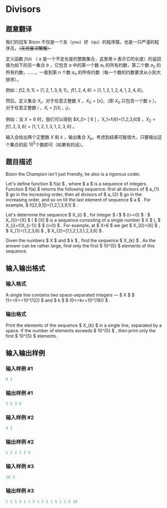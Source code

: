 # Divisors

## 题意翻译

我们的冠军 Bizon 不仅是一个友（you）好（qu）的程序猿，也是一只严谨的程序员。~~（无视量词蟹蟹）~~

定义函数 $f(a)$ （ $a$ 是一个不定长度的整数集合，这里用 $n$ 表示它的长度）的返回值为如下的另一集合 $b$ ，它包含 $a$ 中的第一个数 $a_1$ 的所有约数，第二个数 $a_2$ 的所有约数，……，一直到第 $n$ 个数 $a_n$ 的所有约数（每一个数的约数要求从小到大排序）。

例如：$f[2,9,1]=[1,2,1,3,9,1]$，$f[1,2,4,8]=[1,1,2,1,2,4,1,2,4,8]$。

然后，定义集合 $X_i$，对于任意正整数 $X$ ，$X_0=[x]$，（即 $X_0$ 只包含一个数 $x$ ）。对于任意正整数 $i$ ，$X_i=f(X_{i-1})$。

例如：当 $X=6$ 时，我们可以得到 $X_0= [ 6 ] $，$X_1=f(6)=[1,2,3,6]$ ，$X_2=f[1,2,3,6]=[1,1,2,1,3,1,2,3,6]$ 。

输入会给出两个正整数 $X$ 和 $k$ ，输出集合 $X_k$。考虑到结果可能很大，只要输出这个集合的前 $10^5$个数即可（如果有的话）。

## 题目描述

Bizon the Champion isn't just friendly, he also is a rigorous coder.

Let's define function $ f(a) $ , where $ a $ is a sequence of integers. Function $ f(a) $ returns the following sequence: first all divisors of $ a_{1} $ go in the increasing order, then all divisors of $ a_{2} $ go in the increasing order, and so on till the last element of sequence $ a $ . For example, $ f([2,9,1])=[1,2,1,3,9,1] $ .

Let's determine the sequence $ X_{i} $ , for integer $ i $ $ (i>=0) $ : $ X_{0}=[X] $ ( $ [X] $ is a sequence consisting of a single number $ X $ ), $ X_{i}=f(X_{i-1}) $ $ (i&gt;0) $ . For example, at $ X=6 $ we get $ X_{0}=[6] $ , $ X_{1}=[1,2,3,6] $ , $ X_{2}=[1,1,2,1,3,1,2,3,6] $ .

Given the numbers $ X $ and $ k $ , find the sequence $ X_{k} $ . As the answer can be rather large, find only the first $ 10^{5} $ elements of this sequence.

## 输入输出格式

### 输入格式

A single line contains two space-separated integers — $ X $ $ (1<=X<=10^{12}) $ and $ k $ $ (0<=k<=10^{18}) $ .

### 输出格式

Print the elements of the sequence $ X_{k} $ in a single line, separated by a space. If the number of elements exceeds $ 10^{5} $ , then print only the first $ 10^{5} $ elements.

## 输入输出样例

### 输入样例 #1

```cpp
6 1

```
### 输出样例 #1

```cpp
1 2 3 6 

```
### 输入样例 #2

```cpp
4 2

```
### 输出样例 #2

```cpp
1 1 2 1 2 4 

```
### 输入样例 #3

```cpp
10 3

```
### 输出样例 #3

```cpp
1 1 1 2 1 1 5 1 1 2 1 5 1 2 5 10 

```
